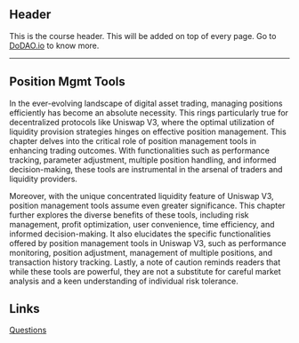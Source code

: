 ## Header
This is the course header. This will be added on top of every page. Go to [DoDAO.io](https://www.dodao.io) to know more.

---

## Position Mgmt Tools
 
In the ever-evolving landscape of digital asset trading, managing positions efficiently has become an absolute necessity. This rings particularly true for decentralized protocols like Uniswap V3, where the optimal utilization of liquidity provision strategies hinges on effective position management. This chapter delves into the critical role of position management tools in enhancing trading outcomes. With functionalities such as performance tracking, parameter adjustment, multiple position handling, and informed decision-making, these tools are instrumental in the arsenal of traders and liquidity providers.

Moreover, with the unique concentrated liquidity feature of Uniswap V3, position management tools assume even greater significance. This chapter further explores the diverse benefits of these tools, including risk management, profit optimization, user convenience, time efficiency, and informed decision-making. It also elucidates the specific functionalities offered by position management tools in Uniswap V3, such as performance monitoring, position adjustment, management of multiple positions, and transaction history tracking. Lastly, a note of caution reminds readers that while these tools are powerful, they are not a substitute for careful market analysis and a keen understanding of individual risk tolerance.

## Links




[Questions](./../../generated/questions/position-mgmt-tools.md)